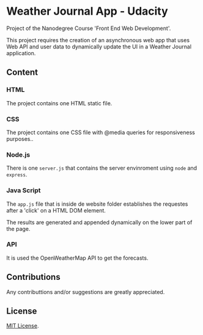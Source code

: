 # Weather Journal App - Udacity
Project of the Nanodegree Course 'Front End Web Development'.

This project requires the creation of an asynchronous web app that uses Web API and user data to dynamically update the UI in a Weather Journal application.
## Content
### HTML

The project contains one HTML static file.

### CSS

The project contains one CSS file with @media queries for responsiveness purposes..

### Node.js

There is one `server.js` that contains the server envinroment using `node` and `express`.

### Java Script

The `app.js` file that is inside de website folder establishes the requestes after a 'click' on a HTML DOM element.

The results are generated and appended dynamically on the lower part of the page.

### API

It is used the OpenWeatherMap API to get the forecasts.

## Contributions

Any contributtions and/or suggestions are greatly appreciated.

## License

[MIT License](https://opensource.org/licenses/MIT).
